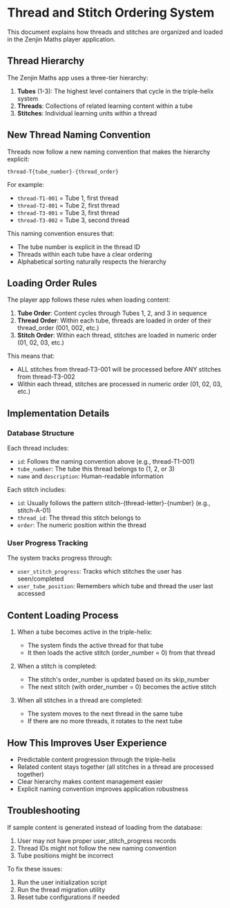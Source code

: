 # Thread and Stitch Ordering System

This document explains how threads and stitches are organized and loaded in the Zenjin Maths player application.

## Thread Hierarchy

The Zenjin Maths app uses a three-tier hierarchy:

1. **Tubes** (1-3): The highest level containers that cycle in the triple-helix system
2. **Threads**: Collections of related learning content within a tube
3. **Stitches**: Individual learning units within a thread

## New Thread Naming Convention

Threads now follow a new naming convention that makes the hierarchy explicit:

```
thread-T{tube_number}-{thread_order}
```

For example:
- `thread-T1-001` = Tube 1, first thread
- `thread-T2-001` = Tube 2, first thread
- `thread-T3-001` = Tube 3, first thread
- `thread-T3-002` = Tube 3, second thread

This naming convention ensures that:
- The tube number is explicit in the thread ID
- Threads within each tube have a clear ordering
- Alphabetical sorting naturally respects the hierarchy

## Loading Order Rules

The player app follows these rules when loading content:

1. **Tube Order**: Content cycles through Tubes 1, 2, and 3 in sequence
2. **Thread Order**: Within each tube, threads are loaded in order of their thread_order (001, 002, etc.)
3. **Stitch Order**: Within each thread, stitches are loaded in numeric order (01, 02, 03, etc.)

This means that:
- ALL stitches from thread-T3-001 will be processed before ANY stitches from thread-T3-002
- Within each thread, stitches are processed in numeric order (01, 02, 03, etc.)

## Implementation Details

### Database Structure

Each thread includes:
- `id`: Follows the naming convention above (e.g., thread-T1-001)
- `tube_number`: The tube this thread belongs to (1, 2, or 3)
- `name` and `description`: Human-readable information

Each stitch includes:
- `id`: Usually follows the pattern stitch-{thread-letter}-{number} (e.g., stitch-A-01)
- `thread_id`: The thread this stitch belongs to
- `order`: The numeric position within the thread

### User Progress Tracking

The system tracks progress through:
- `user_stitch_progress`: Tracks which stitches the user has seen/completed
- `user_tube_position`: Remembers which tube and thread the user last accessed

## Content Loading Process

1. When a tube becomes active in the triple-helix:
   - The system finds the active thread for that tube
   - It then loads the active stitch (order_number = 0) from that thread

2. When a stitch is completed:
   - The stitch's order_number is updated based on its skip_number
   - The next stitch (with order_number = 0) becomes the active stitch

3. When all stitches in a thread are completed:
   - The system moves to the next thread in the same tube
   - If there are no more threads, it rotates to the next tube

## How This Improves User Experience

- Predictable content progression through the triple-helix
- Related content stays together (all stitches in a thread are processed together)
- Clear hierarchy makes content management easier
- Explicit naming convention improves application robustness

## Troubleshooting

If sample content is generated instead of loading from the database:
1. User may not have proper user_stitch_progress records
2. Thread IDs might not follow the new naming convention
3. Tube positions might be incorrect

To fix these issues:
1. Run the user initialization script
2. Run the thread migration utility
3. Reset tube configurations if needed